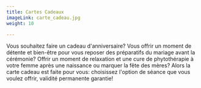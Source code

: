 ```yaml
---
title: Cartes Cadeaux
imageLink: carte_cadeau.jpg
weight: 10

---
```

Vous souhaitez faire un cadeau d'anniversaire? Vous offrir un moment de détente et bien-être pour vous reposer des préparatifs du mariage avant la cérémonie? Offrir un moment de relaxation et une cure de phytothérapie à votre femme après une naissance ou marquer la fête des mères? Alors la carte cadeau est faite pour vous: choisissez l'option de séance que vous voulez offrir, validité permanente garantie!